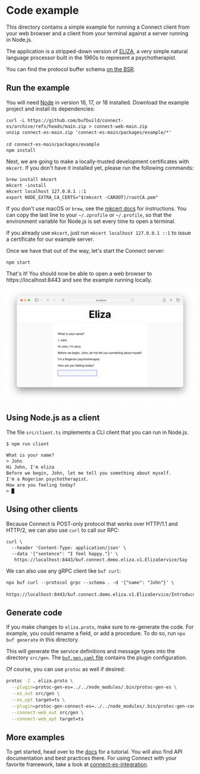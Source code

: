 # Code example

This directory contains a simple example for running a Connect client from your web browser and a 
client from your terminal against a server running in Node.js.

The application is a stripped-down version of [ELIZA](https://en.wikipedia.org/wiki/ELIZA), a very 
simple natural language processor built in the 1960s to represent a psychotherapist. 

You can find the protocol buffer schema [on the BSR](https://buf.build/bufbuild/eliza/tree/main:buf/connect/demo/eliza/v1/eliza.proto).

## Run the example

You will need [Node](https://nodejs.org/en/download/) in version 16, 17, or 18 installed. Download 
the example project and install its dependencies:

```shell
curl -L https://github.com/bufbuild/connect-es/archive/refs/heads/main.zip > connect-web-main.zip
unzip connect-es-main.zip 'connect-es-main/packages/example/*'

cd connect-es-main/packages/example
npm install
```

Next, we are going to make a locally-trusted development certificates with `mkcert`.
If you don't have it installed yet, please run the following commands:

```shell
brew install mkcert
mkcert -install
mkcert localhost 127.0.0.1 ::1
export NODE_EXTRA_CA_CERTS="$(mkcert -CAROOT)/rootCA.pem"
```

If you don't use macOS or `brew`, see the [mkcert docs](https://github.com/FiloSottile/mkcert#installation) 
for instructions. You can copy the last line to your `~/.zprofile` or `~/.profile`, so that 
the environment variable for Node.js is set every time to open a terminal.

If you already use `mkcert`, just run `mkcert localhost 127.0.0.1 ::1` to issue a certificate 
for our example server.

Once we have that out of the way, let's start the Connect server:

```shell
npm start
```

That's it!  You should now be able to open a web browser to https://localhost:8443 and see the 
example running locally.

![Screenshot](README.png)


## Using Node.js as a client

The file `src/client.ts` implements a CLI client that you can run in Node.js. 

```shell
$ npm run client
```

```
What is your name?
> John
Hi John, I'm eliza
Before we begin, John, let me tell you something about myself.
I'm a Rogerian psychotherapist.
How are you feeling today?
> █
```

## Using other clients 

Because Connect is POST-only protocol that works over HTTP/1.1 and HTTP/2, we can also use 
`curl` to call our RPC:

```shell
curl \
  --header 'Content-Type: application/json' \
  --data '{"sentence": "I feel happy."}' \
   https://localhost:8443/buf.connect.demo.eliza.v1.ElizaService/Say
```

We can also use any gRPC client like `buf curl`:

```shell
npx buf curl --protocol grpc --schema . -d '{"name": "John"}' \
   https://localhost:8443/buf.connect.demo.eliza.v1.ElizaService/Introduce
```


## Generate code

If you make changes to `eliza.proto`, make sure to re-generate the code. For example, you could rename a field, or
add a procedure. To do so, run `npx buf generate` in this directory.

This will generate the service definitions and message types into the directory `src/gen`. The 
[`buf.gen.yaml` file](./buf.gen.yaml) contains the plugin configuration. 

Of course, you can use `protoc` as well if desired:

```bash
protoc -I . eliza.proto \
  --plugin=protoc-gen-es=../../node_modules/.bin/protoc-gen-es \
  --es_out src/gen \
  --es_opt target=ts \
  --plugin=protoc-gen-connect-es=../../node_modules/.bin/protoc-gen-connect-es \
  --connect-web_out src/gen \
  --connect-web_opt target=ts
```

## More examples

To get started, head over to the [docs](https://connect.build/docs/web/getting-started)
for a tutorial. You will also find API documentation and best practices there.
For using Connect with your favorite framework, take a look at
[connect-es-integration](https://github.com/bufbuild/connect-es-integration).

